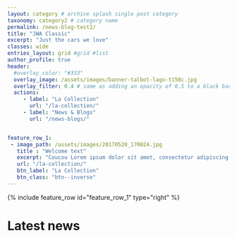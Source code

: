```yaml
---
layout: category # archive splash single post category
taxonomy: category2 # category name
permalink: /news-blog-test2/
title: "JWA Classic"
excerpt: "Just the cars we love"
classes: wide
entries_layout: grid #grid #list
author_profile: true
header:
  #overlay_color: "#333"
  overlay_image: /assets/images/banner-talbot-lago-t150c.jpg
  overlay_filter: 0.4 # same as adding an opacity of 0.5 to a black background
  actions:
     - label: "La Collection"
       url: "/la-collection/"
     - label: "News & Blogs"
       url: "/news-blogs/"


feature_row_1:
 - image_path: /assets/images/20170520_170024.jpg
   title : "Welcome text"
   excerpt: "Coucou Lorem ipsum dolor sit amet, consectetur adipiscing elit, sed do eiusmod tempor incididunt ut labore et dolore magna aliqua. Ut enim ad minim veniam, quis nostrud exercitation ullamco laboris nisi ut aliquip ex ea commodo consequat."
   url: "/la-collection/"
   btn_label: "La Collection"
   btn_class: "btn--inverse"
---
```

{% include feature_row id="feature_row_1" type="right" %}

# Latest news
